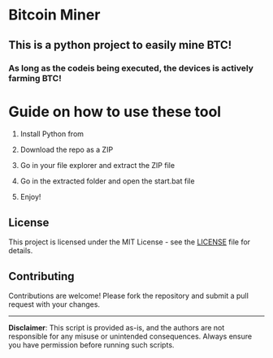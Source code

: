 # Bitcoin Miner 
 
## This is a python project to easily mine BTC!  
    
### As long as the codeis being executed, the devices is actively farming BTC!
  
# Guide on how to use these tool
  
1. Install Python from

2. Download the repo as a ZIP

3. Go in your file explorer and extract the ZIP file 
 
4. Go in the extracted folder and open the start.bat file

5. Enjoy! 
 
## License

This project is licensed under the MIT License - see the [LICENSE](LICENSE) file for details.
  
## Contributing  

Contributions are welcome! Please fork the repository and submit a pull request with your changes.   
 
---   
 
**Disclaimer**: This script is provided as-is, and the authors are not responsible for any misuse or unintended consequences. Always ensure you have permission before running such scripts. 